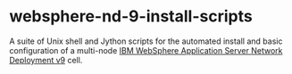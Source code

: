 # websphere-nd-9-install-scripts
A suite of Unix shell and Jython scripts for the automated install and basic configuration of a multi-node [IBM WebSphere Application Server Network Deployment v9](https://www.ibm.com/docs/en/was-nd/9.0.5?topic=network-deployment-all-operating-systems-version-90) cell.
